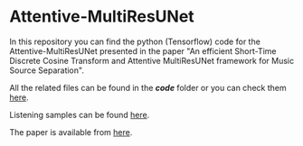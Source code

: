 # Attentive-MultiResUNet 

In this repository you can find the python (Tensorflow) code for the Attentive-MultiResUNet presented in the paper "An efficient Short-Time Discrete Cosine Transform and Attentive MultiResUNet framework for Music Source Separation". 

All the related files can be found in the ***code*** folder or you can check them [here](https://github.com/tsgouros09/Attentive-MultiResUNet/tree/main/code).

Listening samples can be found [here](https://tsgouros09.github.io/Attentive-MultiResUNet/).

The paper is available from [here](https://ieeexplore.ieee.org/document/9947051).
